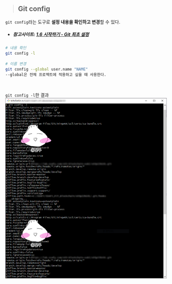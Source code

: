 >## Git config
`git config`라는 도구로 **설정 내용을 확인하고 변경**할 수 있다.
- ##### 참고사이트: [1.6 시작하기 - Git 최초 설정](https://git-scm.com/book/ko/v2/%EC%8B%9C%EC%9E%91%ED%95%98%EA%B8%B0-Git-%EC%B5%9C%EC%B4%88-%EC%84%A4%EC%A0%95)
```bash
# 내용 확인
git config -l

# 이름 변경
git config --global user.name "NAME"
--global은 전체 프로젝트에 적용하고 싶을 때 사용한다.
```

<br>

`git config -l`한 결과
<img src="./../img/Tools/Git/config.jpg">